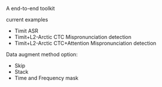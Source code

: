 A end-to-end toolkit

current examples
- Timit ASR
- Timit+L2-Arctic CTC  Mispronunciation detection
- Timit+L2-Arctic CTC+Attention Mispronunciation detection

Data augment method option:
- Skip 
- Stack
- Time and Frequency mask
